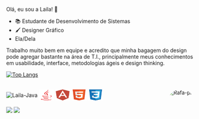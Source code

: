 Olá, eu sou a Laila! 👋

- 📚 Estudante de Desenvolvimento de Sistemas
- 🖌️ Designer Gráfico
- Ela/Dela

Trabalho muito bem em equipe e acredito que minha bagagem do design pode agregar bastante na área de T.I., principalmente meus conhecimentos em usabilidade, interface, metodologias ágeis e design thinking.

[![Top Langs](https://github-readme-stats.vercel.app/api/top-langs/?username=lailagebhard&layout=compact)](https://github.com/lailagebhard/github-readme-stats)

<div style="display: inline_block"><br>
  <img align="center" alt="Laila-Java" height="30" width="40" src="https://img.shields.io/badge/Spring-6DB33F?style=for-the-badge&logo=spring&logoColor=white">
  <img align="center" alt="Laila-Java" height="30" width="40" src="https://raw.githubusercontent.com/devicons/devicon/master/icons/java/java-plain.svg">
  <img align="center" alt="Laila-Js" height="30" width="40" src="https://raw.githubusercontent.com/devicons/devicon/master/icons/angularjs/angularjs-plain.svg">
  <img align="center" alt="Rafa-HTML" height="30" width="40" src="https://raw.githubusercontent.com/devicons/devicon/master/icons/html5/html5-original.svg">
  <img align="center" alt="Rafa-CSS" height="30" width="40" src="https://raw.githubusercontent.com/devicons/devicon/master/icons/css3/css3-original.svg">
  <img align="right" alt="Rafa-pic" height="150" style="border-radius:50px;" src="https://media.discordapp.net/attachments/639956127056134178/890373478988013628/Publicacoes_Instagram_1_1.png?width=676&height=676">
</div>
<br>
<a href = "mailto:lailagebhard@gmail.com"><img src="https://img.shields.io/badge/-Gmail-%23333?style=for-the-badge&logo=gmail&logoColor=white" target="_blank"></a> <a href="https://www.linkedin.com/in/lailagebhard" target="_blank"><img src="https://img.shields.io/badge/-LinkedIn-%230077B5?style=for-the-badge&logo=linkedin&logoColor=white" target="_blank"></a> 
